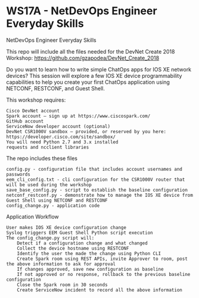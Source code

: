 # WS17A -  NetDevOps Engineer Everyday Skills 


NetDevOps Engineer Everyday Skills

This repo will include all the files needed for the DevNet Create 2018 Workshop:
https://github.com/gzapodea/DevNet_Create_2018


Do you want to learn how to write simple ChatOps apps for IOS XE network devices? This session will explore a few IOS XE device programmability capabilities to help you create your first ChatOps application using NETCONF, RESTCONF, and Guest Shell.

This workshop requires:

    Cisco DevNet account
    Spark account – sign up at https://www.ciscospark.com/
    GitHub account
    ServiceNow developer account (optional)
    DevNet CSR1000V sandbox – provided, or reserved by you here: https://developer.cisco.com/site/sandbox/
    You will need Python 2.7 and 3.x installed
    requests and ncclient libraries

The repo includes these files

    config.py - configuration file that includes account usernames and passwords
    eem_cli_config.txt - cli configuration for the CSR1000V router that will be used during the workshop
    save_base_config.py - script to establish the baseline configuration
    netconf_restconf.py - demonstrate how to manage the IOS XE device from Guest Shell using NETCONF and RESTCONF
    config_change.py - application code

Application Workflow

    User makes IOS XE device configuration change
    Syslog triggers EEM Guest Shell Python script execution
    The config_change.py script will:
        Detect if a configuration change and what changed
        Collect the device hostname using RESTCONF
        Identify the user the made the change using Python CLI
        Create Spark room using REST APIs, invite Approver to room, post the above information to ask for approval
        If changes approved, save new configuration as baseline
        If not approved or no response, rollback to the previous baseline configuration
        Close the Spark room in 30 seconds
        Create ServiceNow incident to record all the above information
